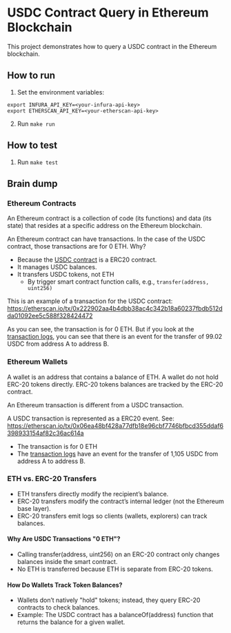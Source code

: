 # USDC Contract Query in Ethereum Blockchain

This project demonstrates how to query a USDC contract in the Ethereum blockchain.

## How to run

1. Set the environment variables:
  ```
  export INFURA_API_KEY=<your-infura-api-key>
  export ETHERSCAN_API_KEY=<your-etherscan-api-key>
  ```
2. Run `make run`

## How to test

1. Run `make test`

## Brain dump

### Ethereum Contracts

An Ethereum contract is a collection of code (its functions) and data (its state) that resides at a specific address on the Ethereum blockchain.

An Ethereum contract can have transactions. In the case of the USDC contract, those transactions are for 0 ETH. Why?
* Because the [USDC contract](https://etherscan.io/address/0xa0b86991c6218b36c1d19d4a2e9eb0ce3606eb48) is a ERC20 contract.
* It manages USDC balances.
* It transfers USDC tokens, not ETH
  * By trigger smart contract function calls, e.g., `transfer(address, uint256)`


This is an example of a transaction for the USDC contract: https://etherscan.io/tx/0x222902aa4b4dbb38ac4c342b18a60237fbdb512dda01092ee5c588f328424472

As you can see, the transaction is for 0 ETH. But if you look at the [transaction logs](https://etherscan.io/tx/0x222902aa4b4dbb38ac4c342b18a60237fbdb512dda01092ee5c588f328424472#eventlog), you can see that there is an event for the transfer of 99.02 USDC from address A to address B.

### Ethereum Wallets

A wallet is an address that contains a balance of ETH.
A wallet do not hold ERC-20 tokens directly.
ERC-20 tokens balances are tracked by the ERC-20 contract.

An Ethereum transaction is different from a USDC transaction.

A USDC transaction is represented as a ERC20 event.
See: https://etherscan.io/tx/0x06ea48bf428a77dfb18e96cbf7746bfbcd355ddaf6398933154af82c36ac614a
* The transaction is for 0 ETH
* The [transaction logs](https://etherscan.io/tx/0x06ea48bf428a77dfb18e96cbf7746bfbcd355ddaf6398933154af82c36ac614a#eventlog) have an event for the transfer of 1,105 USDC from address A to address B.

### ETH vs. ERC-20 Transfers

* ETH transfers directly modify the recipient’s balance.
* ERC-20 transfers modify the contract’s internal ledger (not the Ethereum base layer).
* ERC-20 transfers emit logs so clients (wallets, explorers) can track balances.

#### Why Are USDC Transactions "0 ETH"?

* Calling transfer(address, uint256) on an ERC-20 contract only changes balances inside the smart contract.
* No ETH is transferred because ETH is separate from ERC-20 tokens.

#### How Do Wallets Track Token Balances?

* Wallets don’t natively "hold" tokens; instead, they query ERC-20 contracts to check balances.
* Example: The USDC contract has a balanceOf(address) function that returns the balance for a given wallet.
